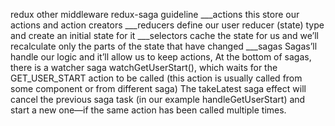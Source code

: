 redux other middleware redux-saga guideline
___actions
   this store our actions and action creators
___reducers
   define our user reducer (state) type and create an initial state for it
___selectors
   cache the state for us and we’ll recalculate only the parts of the state that have changed
___sagas
   Sagas’ll handle our logic and it’ll allow us to keep actions, At the bottom of sagas, there is a watcher saga watchGetUserStart(), which waits for the GET_USER_START action to be called (this action is usually called from some component or from different saga)
   The takeLatest saga effect will cancel the previous saga task (in our example handleGetUserStart) and start a new one—if the same action has been called multiple times.
